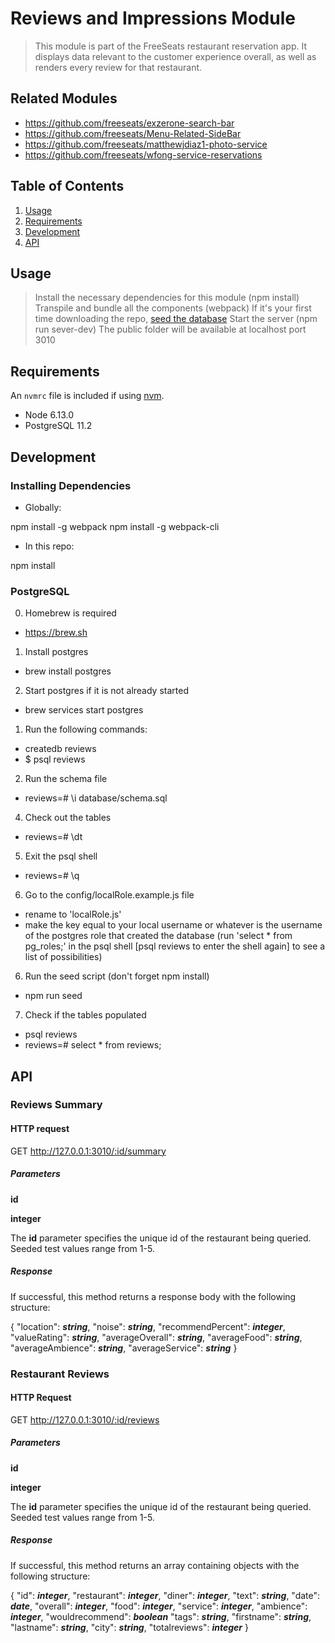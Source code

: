 # Reviews and Impressions Module

> This module is part of the FreeSeats restaurant reservation app. It displays data relevant to the customer experience overall, as well as renders every review for that restaurant.

## Related Modules

  - https://github.com/freeseats/exzerone-search-bar
  - https://github.com/freeseats/Menu-Related-SideBar
  - https://github.com/freeseats/matthewjdiaz1-photo-service
  - https://github.com/freeseats/wfong-service-reservations

## Table of Contents

1. [Usage](#Usage)
1. [Requirements](#requirements)
1. [Development](#development)
1. [API](#api)

## Usage

> Install the necessary dependencies for this module (npm install)
> Transpile and bundle all the components (webpack)
> If it's your first time downloading the repo, [seed the database](#postgresql)
> Start the server (npm run sever-dev)
> The public folder will be available at localhost port 3010

## Requirements

An `nvmrc` file is included if using [nvm](https://github.com/creationix/nvm).

- Node 6.13.0
- PostgreSQL 11.2

## Development

### Installing Dependencies

 - Globally:

npm install -g webpack
npm install -g webpack-cli

 - In this repo:

npm install

### PostgreSQL

0) Homebrew is required
  - https://brew.sh
1) Install postgres
  - brew install postgres
2) Start postgres if it is not already started
  - brew services start postgres
1) Run the following commands:
  - createdb reviews
  - $ psql reviews
2) Run the schema file
  - reviews=# \i database/schema.sql
4) Check out the tables
  - reviews=# \dt
5) Exit the psql shell
  - reviews=# \q
6) Go to the config/localRole.example.js file
  - rename to 'localRole.js'
  - make the key equal to your local username or whatever is the username of the postgres role that created the database (run 'select * from pg_roles;' in the psql shell [psql reviews to enter the shell again] to see a list of possibilities)
6) Run the seed script (don't forget npm install)
  - npm run seed
7) Check if the tables populated
  - psql reviews
  - reviews=# select * from reviews;

## API

### Reviews Summary

#### HTTP request

GET http://127.0.0.1:3010/:id/summary

##### Parameters
**id**

**integer**

The **id** parameter specifies the unique id of the restaurant being queried. Seeded test values range from 1-5.

##### Response

If successful, this method returns a response body with the following structure:

{
  "location": **_string_**,
  "noise": **_string_**,
  "recommendPercent": **_integer_**,
  "valueRating": **_string_**,
  "averageOverall": **_string_**,
  "averageFood": **_string_**,
  "averageAmbience": **_string_**,
  "averageService": **_string_**
}

### Restaurant Reviews

#### HTTP Request

GET http://127.0.0.1:3010/:id/reviews

##### Parameters
**id**

**integer**

The **id** parameter specifies the unique id of the restaurant being queried. Seeded test values range from 1-5.

##### Response

If successful, this method returns an array containing objects with the following structure:

{
  "id": **_integer_**,
  "restaurant": **_integer_**,
  "diner": **_integer_**,
  "text": **_string_**,
  "date": **_date_**,
  "overall": **_integer_**,
  "food": **_integer_**,
  "service": **_integer_**,
  "ambience": **_integer_**,
  "wouldrecommend": **_boolean_**
  "tags": **_string_**,
  "firstname": **_string_**,
  "lastname": **_string_**,
  "city": **_string_**,
  "totalreviews": **_integer_**
}
